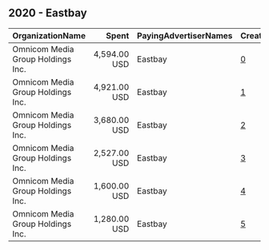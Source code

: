 ## 2020 - Eastbay 
|OrganizationName|Spent|PayingAdvertiserNames|CreativeUrls|Impressions|Genders|AgeBrackets|CountryCodes|BillingAddresses|CandidateBallotInformation|
|:---|---:|:---|:---|---:|:---|:---|:---|:---|:---|
|Omnicom Media Group Holdings Inc.|4,594.00 USD|Eastbay|[0](https://www.snap.com/political-ads/asset/b991f37bfb170e557119643be502120698750691df153467d3a381e6b74c811f?mediaType=mp4)|1,042,110||18-38|united states|"195 Broadway, 5th Floor,New York,10007,US"||
|Omnicom Media Group Holdings Inc.|4,921.00 USD|Eastbay|[1](https://www.snap.com/political-ads/asset/b991f37bfb170e557119643be502120698750691df153467d3a381e6b74c811f?mediaType=mp4)|1,005,529||18-38|united states|"195 Broadway, 5th Floor,New York,10007,US"||
|Omnicom Media Group Holdings Inc.|3,680.00 USD|Eastbay|[2](https://www.snap.com/political-ads/asset/b991f37bfb170e557119643be502120698750691df153467d3a381e6b74c811f?mediaType=mp4)|672,607||18-38|united states|"195 Broadway, 5th Floor,New York,10007,US"||
|Omnicom Media Group Holdings Inc.|2,527.00 USD|Eastbay|[3](https://www.snap.com/political-ads/asset/10c818e5bea32fc46345de88e8c42a18f51dace8b3626589f177839515cafc34?mediaType=mp4)|477,536||18-38|united states|"195 Broadway, 5th Floor,New York,10007,US"||
|Omnicom Media Group Holdings Inc.|1,600.00 USD|Eastbay|[4](https://www.snap.com/political-ads/asset/10c818e5bea32fc46345de88e8c42a18f51dace8b3626589f177839515cafc34?mediaType=mp4)|311,036||18-38|united states|"195 Broadway, 5th Floor,New York,10007,US"||
|Omnicom Media Group Holdings Inc.|1,280.00 USD|Eastbay|[5](https://www.snap.com/political-ads/asset/10c818e5bea32fc46345de88e8c42a18f51dace8b3626589f177839515cafc34?mediaType=mp4)|211,959||18-38|united states|"195 Broadway, 5th Floor,New York,10007,US"||
